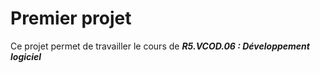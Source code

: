 # Premier projet
Ce projet permet de travailler le cours de ***R5.VCOD.06 : Développement logiciel***
